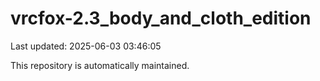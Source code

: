 # vrcfox-2.3_body_and_cloth_edition

Last updated: 2025-06-03 03:46:05

This repository is automatically maintained.
